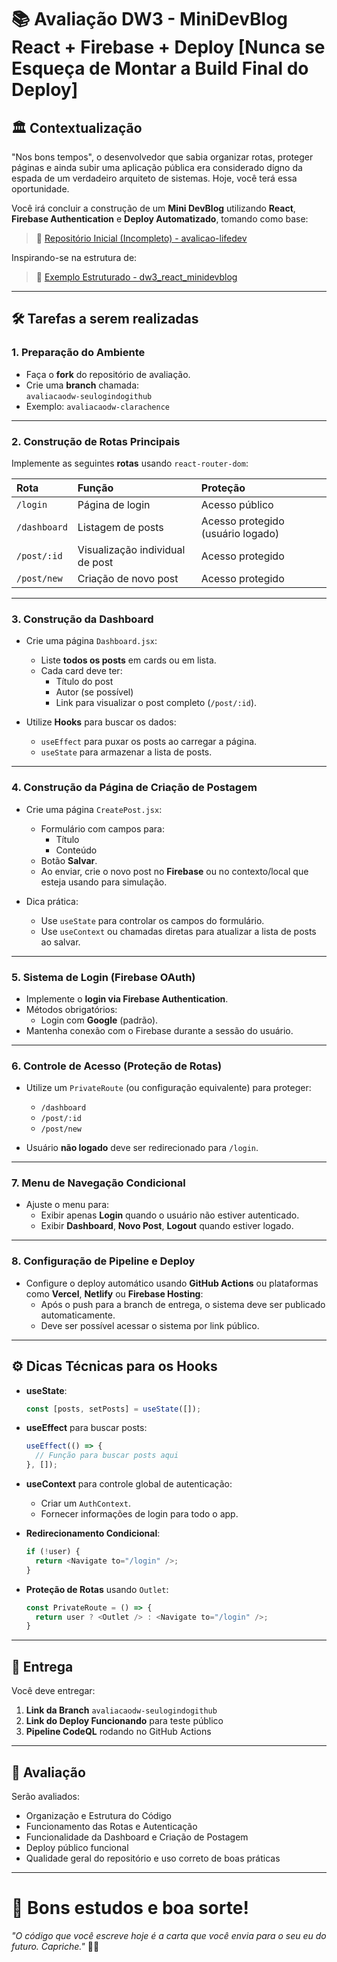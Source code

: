 # 📚 Avaliação DW3 - MiniDevBlog React + Firebase + Deploy [Nunca se Esqueça de Montar a Build Final do Deploy]

## 🏛️ Contextualização

"Nos bons tempos", o desenvolvedor que sabia organizar rotas, proteger páginas e ainda subir uma aplicação pública era considerado digno da espada de um verdadeiro arquiteto de sistemas. Hoje, você terá essa oportunidade.

Você irá concluir a construção de um **Mini DevBlog** utilizando **React**, **Firebase Authentication** e **Deploy Automatizado**, tomando como base:

> 🔗 [Repositório Inicial (Incompleto) - avalicao-lifedev](https://github.com/victoricoma/avaliacao-lifedev.git)

Inspirando-se na estrutura de:

> 🔗 [Exemplo Estruturado - dw3_react_minidevblog](https://github.com/victoricoma/dw3_react_minidevblog)

---

## 🛠️ Tarefas a serem realizadas

### 1. Preparação do Ambiente

- Faça o **fork** do repositório de avaliação.
- Crie uma **branch** chamada:  
  `avaliacaodw-seulogindogithub`
- Exemplo: `avaliacaodw-clarachence`

---

### 2. Construção de Rotas Principais

Implemente as seguintes **rotas** usando `react-router-dom`:

| Rota | Função | Proteção |
|:----|:------|:------|
| `/login` | Página de login | Acesso público |
| `/dashboard` | Listagem de posts | Acesso protegido (usuário logado) |
| `/post/:id` | Visualização individual de post | Acesso protegido |
| `/post/new` | Criação de novo post | Acesso protegido |

---

### 3. Construção da Dashboard

- Crie uma página `Dashboard.jsx`:
  - Liste **todos os posts** em cards ou em lista.
  - Cada card deve ter:
    - Título do post
    - Autor (se possível)
    - Link para visualizar o post completo (`/post/:id`).

- Utilize **Hooks** para buscar os dados:
  - `useEffect` para puxar os posts ao carregar a página.
  - `useState` para armazenar a lista de posts.

---

### 4. Construção da Página de Criação de Postagem

- Crie uma página `CreatePost.jsx`:
  - Formulário com campos para:
    - Título
    - Conteúdo
  - Botão **Salvar**.
  - Ao enviar, crie o novo post no **Firebase** ou no contexto/local que esteja usando para simulação.

- Dica prática:
  - Use `useState` para controlar os campos do formulário.
  - Use `useContext` ou chamadas diretas para atualizar a lista de posts ao salvar.

---

### 5. Sistema de Login (Firebase OAuth)

- Implemente o **login via Firebase Authentication**.
- Métodos obrigatórios:
  - Login com **Google** (padrão).
- Mantenha conexão com o Firebase durante a sessão do usuário.

---

### 6. Controle de Acesso (Proteção de Rotas)

- Utilize um `PrivateRoute` (ou configuração equivalente) para proteger:
  - `/dashboard`
  - `/post/:id`
  - `/post/new`

- Usuário **não logado** deve ser redirecionado para `/login`.

---

### 7. Menu de Navegação Condicional

- Ajuste o menu para:
  - Exibir apenas **Login** quando o usuário não estiver autenticado.
  - Exibir **Dashboard**, **Novo Post**, **Logout** quando estiver logado.

---

### 8. Configuração de Pipeline e Deploy

- Configure o deploy automático usando **GitHub Actions** ou plataformas como **Vercel**, **Netlify** ou **Firebase Hosting**:
  - Após o push para a branch de entrega, o sistema deve ser publicado automaticamente.
  - Deve ser possível acessar o sistema por link público.

---

## ⚙️ Dicas Técnicas para os Hooks

- **useState**:
  ```javascript
  const [posts, setPosts] = useState([]);
  ```

- **useEffect** para buscar posts:
  ```javascript
  useEffect(() => {
    // Função para buscar posts aqui
  }, []);
  ```

- **useContext** para controle global de autenticação:
  - Criar um `AuthContext`.
  - Fornecer informações de login para todo o app.

- **Redirecionamento Condicional**:
  ```javascript
  if (!user) {
    return <Navigate to="/login" />;
  }
  ```

- **Proteção de Rotas** usando `Outlet`:
  ```javascript
  const PrivateRoute = () => {
    return user ? <Outlet /> : <Navigate to="/login" />;
  }
  ```

---

## 📌 Entrega

Você deve entregar:

1. **Link da Branch** `avaliacaodw-seulogindogithub`
2. **Link do Deploy Funcionando** para teste público
3. **Pipeline CodeQL** rodando no GitHub Actions

---

## 📅 Avaliação

Serão avaliados:

- Organização e Estrutura do Código
- Funcionamento das Rotas e Autenticação
- Funcionalidade da Dashboard e Criação de Postagem
- Deploy público funcional
- Qualidade geral do repositório e uso correto de boas práticas

---

# 🚀 Bons estudos e boa sorte!  
*"O código que você escreve hoje é a carta que você envia para o seu eu do futuro. Capriche."* 📜🚀

